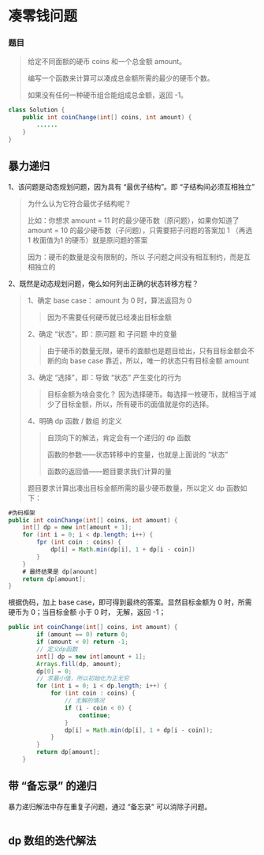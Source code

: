 # 凑零钱问题

### 题目
>给定不同面额的硬币 coins 和一个总金额 amount。
>
>编写一个函数来计算可以凑成总金额所需的最少的硬币个数。
>
>如果没有任何一种硬币组合能组成总金额，返回 -1。

```java
class Solution {
    public int coinChange(int[] coins, int amount) {
        ......
    }
}
```
## 暴力递归
1、该问题是动态规划问题，因为具有 “最优子结构”。即 “子结构间必须互相独立”

>为什么认为它符合最优子结构呢？
>
>比如：你想求 amount = 11 时的最少硬币数（原问题），如果你知道了 amount = 10 的最少硬币数（子问题），只需要把子问题的答案加 1 （再选 1 枚面值为1 的硬币）就是原问题的答案
>
>因为：硬币的数量是没有限制的，所以 子问题之间没有相互制约，而是互相独立的

2、既然是动态规划问题，俺么如何列出正确的状态转移方程？
>1、确定 base case： amount 为 0 时，算法返回为 0
>>因为不需要任何硬币就已经凑出目标金额
>
>2、确定 “状态”，即：原问题 和 子问题 中的变量
>>由于硬币的数量无限，硬币的面额也是题目给出，只有目标金额会不断的向 base case 靠近，所以，唯一的状态只有目标金额 amount
>
>3、确定 “选择”，即：导致 “状态” 产生变化的行为
>>目标金额为啥会变化？ 因为选择硬币。每选择一枚硬币，就相当于减少了目标金额，所以，所有硬币的面值就是你的选择。
>
>4、明确 dp 函数 / 数组 的定义
>>自顶向下的解法，肯定会有一个递归的 dp 函数
>>
>>函数的参数——状态转移中的变量，也就是上面说的 “状态”
>>
>>函数的返回值——题目要求我们计算的量
>>
>
>题目要求计算出凑出目标金额所需的最少硬币数量，所以定义 dp 函数如下：
```java
#伪码框架
public int coinChange(int[] coins, int amount) {
    int[] dp = new int[amount + 1];
    for (int i = 0; i < dp.length; i++) {
        fpr (int coin : coins) {
            dp[i] = Math.min(dp[i], 1 + dp[i - coin])
        }
    }   
    # 最终结果是 dp[anount]        
    return dp[amount];
}
```
根据伪码，加上 base case，即可得到最终的答案。显然目标金额为 0 时，所需硬币为 0；当目标金额 小于 0 时， 无解，返回 -1；
```java
public int coinChange(int[] coins, int amount) {
        if (amount == 0) return 0;
        if (amount < 0) return -1;
        // 定义dp函数
        int[] dp = new int[amount + 1];
        Arrays.fill(dp, amount);
        dp[0] = 0;
        // 求最小值，所以初始化为正无穷
        for (int i = 0; i < dp.length; i++) {
            for (int coin : coins) {
                // 无解的情况
                if (i - coin < 0) {
                    continue;
                }
                dp[i] = Math.min(dp[i], 1 + dp[i - coin]);
            }
        }
        return dp[amount];
    }
```

## 带 “备忘录” 的递归
暴力递归解法中存在重复子问题，通过 “备忘录“ 可以消除子问题。
```java

```


## dp 数组的迭代解法

## 